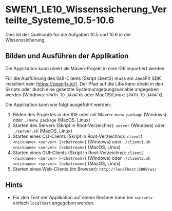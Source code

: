 # SWEN1_LE10_Wissenssicherung_Verteilte_Systeme_10.5-10.6

Dies ist der Quellcode für die Aufgaben 10.5 und 10.6 in der Wissenssicherung.  

## Bilden und Ausführen der Applikation  
Die Applikation kann direkt als Maven-Projekt in eine IDE importiert werden. 

Für die Ausführung des GUI-Clients (Skript client2) muss ein JavaFX SDK installiert sein (https://openjfx.io/). Der Pfad auf die Libs kann direkt in den Skripts oder durch eine gesetzte Systemumgebungsvariable angegeben werden (Windows: ```%PATH_TO_JAVAFX%``` oder MacOS/Linux: ```$PATH_TO_JAVAFX```).  

Die Applikation kann wie folgt ausgeführt werden:
1. Bilden des Projektes in der IDE oder mit Maven: ```mvnw package``` (Windows) oder ```./mvnw package``` (MacOS, Linux)   
2. Starten des Servers (Skript in Root-Verzeichns): ```server``` (Windows) oder ```./server.sh``` (MacOS, Linux) 
3. Starten eines CLI-Clients (Skript in Root-Verzeichns): ```client1 <nickname> <server> [<chatroom>]``` (Windows) oder ```./client1.sh <nickname> <server> [<chatroom>]``` (MacOS, Linux) 
3. Starten eines GUI-Clients (Skript in Root-Verzeichns): ```client2 <nickname> <server> [<chatroom>]``` (Windows) oder ```./client2.sh <nickname> <server> [<chatroom>]``` (MacOS, Linux) 
4. Starten eines Web-Clients (im Browser): ```http://localhost:8080/ws/```

## Hints
* Für den Test der Applikation auf einem Rechner kann bei ```<server>``` einfach ```localhost``` angegeben werden.
